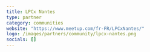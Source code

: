 ```yaml
---
title: LPCx Nantes
type: partner
category: communities
website: "https://www.meetup.com/fr-FR/LPCxNantes/"
logo: /images/partners/community/lpcx-nantes.png
socials: []
---
```

